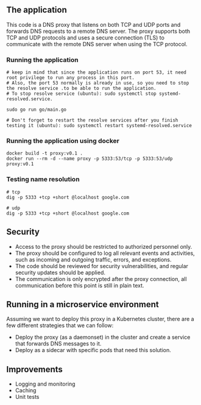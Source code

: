 
## The application

This code is a DNS proxy that listens on both TCP and UDP ports and forwards DNS requests to a remote DNS server. The proxy supports both TCP and UDP protocols and uses a secure connection (TLS) to communicate with the remote DNS server when using the TCP protocol.

### Running the application 
``` 
# keep in mind that since the application runs on port 53, it need root privilege to run any process in this port.
# Also, the port 53 normally is already in use, so you need to stop the resolve service .to be able to run the application. 
# To stop resolve service (ubuntu): sudo systemctl stop systemd-resolved.service.

sudo go run go/main.go

# Don't forget to restart the resolve services after you finish testing it (ubuntu): sudo systemctl restart systemd-resolved.service
``` 

### Running the application using docker
```
docker build -t proxy:v0.1 .
docker run --rm -d --name proxy -p 5333:53/tcp -p 5333:53/udp proxy:v0.1
```

### Testing name resolution
``` 
# tcp 
dig -p 5333 +tcp +short @localhost google.com

# udp
dig -p 5333 +tcp +short @localhost google.com
``` 

## Security 
* Access to the proxy should be restricted to authorized personnel only.
* The proxy should be configured to log all relevant events and activities, such as incoming and outgoing traffic, errors, and exceptions.
* The code should be reviewed for security vulnerabilities, and regular security updates should be applied.
* The communication is only encrypted after the proxy connection, all communication before this point is still in plain text.

## Running in a microservice environment 
Assuming we want to deploy this proxy in a Kubernetes cluster, there are a few different strategies that we can follow:

* Deploy the proxy (as a daemonset) in the cluster and create a service that forwards DNS messages to it.
* Deploy as a sidecar with specific pods that need this solution.

## Improvements  
* Logging and monitoring
* Caching
* Unit tests